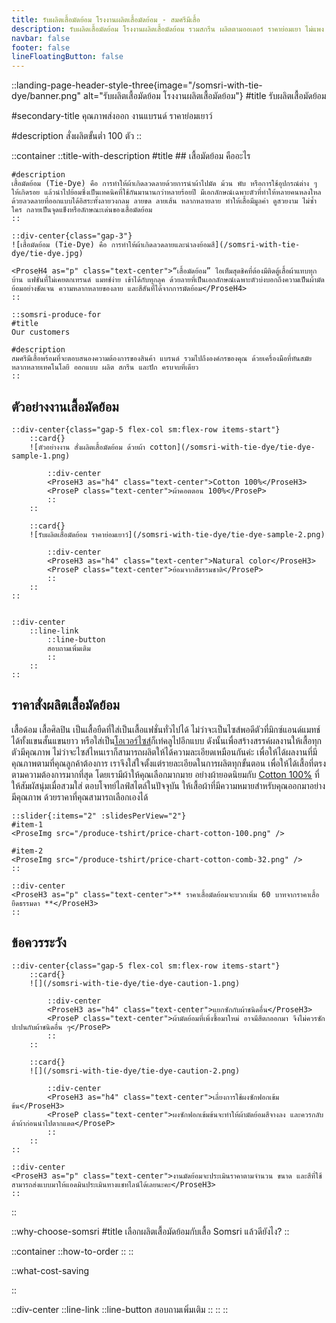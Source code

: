 ```yaml
---
title: รับผลิตเสื้อมัดย้อม โรงงานผลิตเสื้อมัดย้อม - สมศรีมีเสื้อ
description: รับผลิตเสื้อมัดย้อม โรงงานผลิตเสื้อมัดย้อม รวมสกรีน ผลิตตามออเดอร์ ราคาย่อมเยา ไม่แพง พร้อมรับประกันคุณภาพและความพึงพอใจ รับมัดย้อม
navbar: false
footer: false
lineFloatingButton: false
---
```

::landing-page-header-style-three{image="/somsri-with-tie-dye/banner.png" alt="รับผลิตเสื้อมัดย้อม โรงงานผลิตเสื้อมัดย้อม"}
#title
รับผลิตเสื้อมัดย้อม

#secondary-title
คุณภาพส่งออก งานแบรนด์ ราคาย่อมเยาว์

#description
สั่งผลิตขั้นต่ำ 100 ตัว
::

::container
    ::title-with-description
    #title
    ## เสื้อมัดย้อม คืออะไร

    #description
    เสื้อมัดย้อม (Tie-Dye) คือ การทำให้ผ้าเกิดลวดลายด้วยการนำผ้าไปมัด ม้วน พับ หรือการใช้อุปกรณ์ต่าง ๆ ให้เกิดรอย แล้วนำไปย้อมซึ่งเป็นเทคนิคที่ใช้กันมานานกว่าหลายร้อยปี มีเอกลักษณ์เฉพาะตัวที่ทำให้หลายคนหลงใหล ด้วยลวดลายที่ออกแบบได้อิสระทั้งลายวงกลม ลายขด ลายเส้น หลากหลายลาย ทำให้เสื้อมีมูลค่า ดูสวยงาม ไม่ซ้ำใคร กลายเป็นจุดแข็งหรือลักษณะเด่นของเสื้อมัดย้อม
    ::

    ::div-center{class="gap-3"}
    ![เสื้อมัดย้อม (Tie-Dye) คือ การทำให้ผ้าเกิดลวดลายและนำลงย้อมสี](/somsri-with-tie-dye/tie-dye.jpg)

    <ProseH4 as="p" class="text-center">“เสื้อมัดย้อม” ไอเท็มสุดชิคที่ต้องมีติดตู้เสื้อผ้าแทบทุกบ้าน แฟชั่นที่ไม่เคยตกเทรนด์ แมทช์ง่าย เข้าได้กับทุกลุค ด้วยลายที่เป็นเอกลักษณ์เฉพาะตัวบ่งบอกถึงความเป็นผ้ามัดย้อมอย่างชัดเจน ความหลากหลายของลาย และสีสันที่ได้จากการมัดย้อม</ProseH4>
    ::

    ::somsri-produce-for
    #title
    Our customers

    #description
    สมศรีมีเสื้อพร้อมที่จะตอบสนองความต้องการของสินค้า แบรนด์ รวมไปถึงองค์กรของคุณ ด้วยเครื่องมือที่ทันสมัยหลากหลายเทคโนโลยี ออกแบบ ผลิต สกรีน และปัก ครบจบที่เดียว
    ::

## ตัวอย่างงานเสื้อมัดย้อม

    ::div-center{class="gap-5 flex-col sm:flex-row items-start"}
        ::card{}
        ![ตัวอย่างงาน สั่งผลิตเสื้อมัดย้อม ด้วยผ้า cotton](/somsri-with-tie-dye/tie-dye-sample-1.png)

            ::div-center
            <ProseH3 as="h4" class="text-center">Cotton 100%</ProseH3>
            <ProseP class="text-center">ผ้าคอตตอน 100%</ProseP>
            ::
        ::

        ::card{}
        ![รับผลิตเสื้อมัดย้อม ราคาย่อมเยาว์](/somsri-with-tie-dye/tie-dye-sample-2.png)
        
            ::div-center
            <ProseH3 as="h4" class="text-center">Natural color</ProseH3>
            <ProseP class="text-center">ย้อมจากสีธรรมชาติ</ProseP>
            ::
        ::
    ::


    ::div-center
        ::line-link
            ::line-button
            สอบถามเพิ่มเติม
            ::
        ::
    ::

## ราคาสั่งผลิตเสื้อมัดย้อม
เสื้อด้อม เสื้อศิลปิน เป็นเสื้อยืดที่ใส่เป็นเสื้อแฟชั่นทั่วไปได้ ไม่ว่าจะเป็นไซส์พอดีตัวที่มิกซ์แอนด์แมทช์ได้ทั้งแขนสั้นแขนยาว หรือใส่เป็น[โอเวอร์ไซส์](https://th.my-best.com/52995)ก็เท่คลูไปอีกแบบ ดังนั้นเพื่อสร้างสรรค์ผลงานให้เสื้อทุกตัวมีคุณภาพ ไม่ว่าจะไซส์ไหนเราก็สามารถผลิตให้ได้ความละเอียดเหมือนกันค่ะ เพื่อให้ได้ผลงานที่มีคุณภาพตามที่คุณลูกค้าต้องการ เราจึงใส่ใจตั้งแต่รายละเอียดในการผลิตทุกขั้นตอน เพื่อให้ได้เสื้อที่ตรงตามความต้องการมากที่สุด โดยเรามีผ้าให้คุณเลือกมากมาย อย่างผ้ายอดนิยมกับ [Cotton 100%](https://th.wikipedia.org/wiki/ผ้าฝ้าย) ที่ให้สัมผัสนุ่มเมื่อสวมใส่ ตอบโจทย์ไลฟ์สไตล์ในปัจจุบัน ให้เสื้อผ้าที่มีความหมายสำหรับคุณออกมาอย่างมีคุณภาพ ด้วยราคาที่คุณสามารถเลือกเองได้

    ::slider{:items="2" :slidesPerView="2"}
    #item-1
    <ProseImg src="/produce-tshirt/price-chart-cotton-100.png" />

    #item-2
    <ProseImg src="/produce-tshirt/price-chart-cotton-comb-32.png" />
    ::

    ::div-center
    <ProseH3 as="p" class="text-center">** ราคาเสื้อมัดย้อมจะบวกเพิ่ม 60 บาทจากราคาเสื้อยืดธรรมดา **</ProseH3>
    ::

## ข้อควรระวัง

    ::div-center{class="gap-5 flex-col sm:flex-row items-start"}
        ::card{}
        ![](/somsri-with-tie-dye/tie-dye-caution-1.png)

            ::div-center
            <ProseH3 as="h4" class="text-center">แยกซักกับผ้าชนิดอื่น</ProseH3>
            <ProseP class="text-center">ผ้ามัดย้อมที่เพิ่งซื้อมาใหม่ อาจมีสีตกออกมา จึงไม่ควรซักปะปนกับผ้าชนิดอื่น ๆ</ProseP>
            ::
        ::

        ::card{}
        ![](/somsri-with-tie-dye/tie-dye-caution-2.png)
        
            ::div-center
            <ProseH3 as="h4" class="text-center">เลี่ยงการใช้ผงซักฟอกเข้มข้น</ProseH3>
            <ProseP class="text-center">ผงซักฟอกเข้มข้นจะทำให้ผ้ามัดย้อมสีจางลง และควรกลับด้าผ้าก่อนนำไปตากแดด</ProseP>
            ::
        ::
    ::

    ::div-center
    <ProseH3 as="p" class="text-center">งานมัดย้อมจะประเมินราคาตามจำนวน ขนาด และสีที่ใช้สามารถส่งแบบมาให้แอดมินประเมินทางแชทไลน์ได้เลยนะคะ</ProseH3>
    ::
::

::why-choose-somsri
#title
เลือกผลิตเสื้อมัดย้อมกับเสื้อ Somsri แล้วดียังไง?
::

::container
    ::how-to-order
    ::
::

::what-cost-saving

::

::div-center
        ::line-link
            ::line-button
            สอบถามเพิ่มเติม
            ::
        ::
::